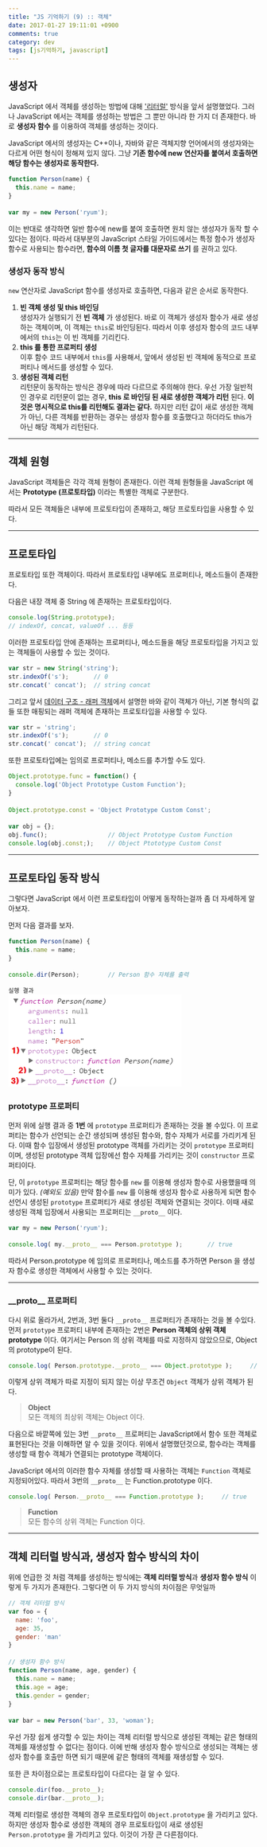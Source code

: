 ```yaml
---
title: "JS 기억하기 (9) :: 객체"
date: 2017-01-27 19:11:01 +0900
comments: true
category: dev
tags: [js기억하기, javascript]
---
```


## 생성자
JavaScript 에서 객체를 생성하는 방법에 대해 ['리터럴'](/dev/post/4#object) 방식을 앞서 설명했었다.
그러나 JavaScript 에서는 객체를 생성하는 방법은 그 뿐만 아니라 한 가지 더 존재한다.
바로 **생성자 함수** 를 이용하여 객체를 생성하는 것이다.

JavaScript 에서의 생성자는 C++이나, 자바와 같은 객체지향 언어에서의 생성자와는 다르게 어떤 형식이 정해져 있지 않다.
그냥 **기존 함수에 new 연산자를 붙여서 호출하면 해당 함수는 생성자로 동작한다.**

```js
function Person(name) {
  this.name = name;
}

var my = new Person('ryum');
```

이는 반대로 생각하면 일반 함수에 new를 붙여 호출하면 원치 않는 생성자가 동작 할 수 있다는 점이다.
따라서 대부분의 JavaScript 스타일 가이드에서는 특정 함수가 생성자 함수로 사용되는 함수라면,
**함수의 이름 첫 글자를 대문자로 쓰기** 를 권하고 있다.

### 생성자 동작 방식
`new` 연산자로 JavaScript 함수를 생성자로 호출하면, 다음과 같은 순서로 동작한다.

1. **빈 객체 생성 및 this 바인딩**  
생성자가 실행되기 전 **빈 객체** 가 생성된다. 바로 이 객체가 생성자 함수가 새로 생성하는 객체이며,
이 객체는 `this`로 바인딩된다. 따라서 이후 생성자 함수의 코드 내부에서의 `this`는 이 빈 객체를 기리킨다.
2. **this 를 통한 프로퍼티 생성**  
이후 함수 코드 내부에서 `this`를 사용해서, 앞에서 생성된 빈 객체에 동적으로 프로퍼티나 메서드를 생성할 수 있다.
3. **생성된 객체 리턴**  
리턴문이 동작하는 방식은 경우에 따라 다르므로 주의해야 한다.
우선 가장 일반적인 경우로 리턴문이 없는 경우, **this 로 바인딩 된 새로 생성한 객체가 리턴** 된다.
**이것은 명시적으로 this를 리턴해도 결과는 같다.**
하지만 리턴 값이 새로 생성한 객체가 아닌, 다른 객체를 반환하는 경우는
생성자 함수를 호출했다고 하더라도 this가 아닌 해당 객체가 리턴된다.

---

## 객체 원형
JavaScript 객체들은 각각 객체 원형이 존재한다.
이런 객체 원형들을 JavaScript 에서는 **Prototype (프로토타입)** 이라는 특별한 객체로 구분한다.

따라서 모든 객체들은 내부에 프로토타입이 존재하고,
해당 프로토타입을 사용할 수 있다.

---

## 프로토타입
프로토타입 또한 객체이다.
따라서 프로토타입 내부에도 프로퍼티나, 메소드들이 존재한다.

다음은 내장 객체 중 String 에 존재하는 프로토타입이다.
```js
console.log(String.prototype);
// indexOf, concat, valueOf ... 등등
```

이러한 프로토타입 안에 존재하는 프로퍼티나, 메소드들을
해당 프로토타입을 가지고 있는 객체들이 사용할 수 있는 것이다.

```js
var str = new String('string');
str.indexOf('s');		// 0
str.concat(' concat');	// string concat
```

그리고 앞서 [데이터 구조 - 래퍼 객체](/dev/post/4#래퍼-객체-wrapper-object)에서 설명한 바와 같이
객체가 아닌, 기본 형식의 값들 또한 매핑되는 래퍼 객체에 존재하는 프로토타입을 사용할 수 있다.

```js
var str = 'string';
str.indexOf('s');		// 0
str.concat(' concat');	// string concat
```

또한 프로토타입에는 임의로 프로퍼티나, 메소드를 추가할 수도 있다.

```js
Object.prototype.func = function() {
  console.log('Object Prototype Custom Function');
}

Object.prototype.const = 'Object Prototype Custom Const';

var obj = {};
obj.func();					// Object Prototype Custom Function
console.log(obj.const;);	// Object Ptototype Custom Const
```

---

## 프로토타입 동작 방식
그렇다면 JavaScript 에서 이런 프로토타입이 어떻게 동작하는걸까
좀 더 자세하게 알아보자.

먼저 다음 결과를 보자.

```js
function Person(name) {
  this.name = name;
}

console.dir(Person);		// Person 함수 자체를 출력
```

`실행 결과`  
![object-img01](/dev/16/object-img01.png)

### prototype 프로퍼티
먼저 위에 실행 결과 중 **1번** 에 `prototype` 프로퍼티가 존재하는 것을 볼 수있다.
이 프로퍼티는 함수가 선언되는 순간 생성되며
생성된 함수와, 함수 자체가 서로를 가리키게 된다.
이때 함수 입장에서 생성된 prototype 객체를 가리키는 것이 `prototype` 프로퍼티이며,
생성된 prototype 객체 입장에선 함수 자체를 가리키는 것이 `constructor` 프로퍼티이다.

단, 이 `prototype` 프로퍼티는 해당 함수를 `new` 를 이용해 생성자 함수로 사용했을때 의미가 있다. *(예외도 있음)*
만약 함수를 `new` 를 이용해 생성자 함수로 사용하게 되면
함수 선언시 생성된 `prototype` 프로퍼티가 새로 생성된 객체와 연결되는 것이다.
이때 새로 생성된 객체 입장에서 사용되는 프로퍼티는 `__proto__` 이다.

```js
var my = new Person('ryum');

console.log( my.__proto__ === Person.prototype );		// true
```

따라서 Person.prototype 에 임의로 프로퍼티나, 메소드를 추가하면
Person 을 생성자 함수로 생성한 객체에서 사용할 수 있는 것이다.

---

### \_\_proto\__ 프로퍼티
다시 위로 올라가서, 2번과, 3번 둘다 `__proto__` 프로퍼티가 존재하는 것을 볼 수있다.
먼저 `prototype` 프로퍼티 내부에 존재하는 2번은 **Person 객체의 상위 객체 prototype** 이다.
여기서는 Person 의 상위 객체를 따로 지정하지 않았으므로, Object 의 prototype이 된다.

```js
console.log( Person.prototype.__proto__ === Object.prototype );		// true
```

이렇게 상위 객체가 따로 지정이 되지 않는 이상 무조건 `Object` 객체가 상위 객체가 된다.

> **Object**  
> 모든 객체의 최상위 객체는 Object 이다.

다음으로 바깥쪽에 있는 3번 `__proto__` 프로퍼티는
JavaScript에서 함수 또한 객체로 표현된다는 것을 이해하면 알 수 있을 것이다.
위에서 설명했던것으로, 함수라는 객체를 생성할 때 함수 객체가 연결되는 prototype 객체이다.

JavaScript 에서의 이러한 함수 자체를 생성할 때 사용하는 객체는 `Function` 객체로 지정되어있다.
따라서 3번의 `__proto__` 는 Function.prototype 이다.

```js
console.log( Person.__proto__ === Function.prototype );		// true
```

> **Function**  
> 모든 함수의 상위 객체는 Function 이다.

---

## 객체 리터럴 방식과, 생성자 함수 방식의 차이
위에 언급한 것 처럼 객체를 생성하는 방식에는
**객체 리터럴 방식**과 **생성자 함수 방식** 이렇게 두 가지가 존재한다.
그렇다면 이 두 가지 방식의 차이점은 무엇일까

```js
// 객체 리터럴 방식
var foo = {
  name: 'foo',
  age: 35,
  gender: 'man'
}

// 생성자 함수 방식
function Person(name, age, gender) {
  this.name = name;
  this.age = age;
  this.gender = gender;
}

var bar = new Person('bar', 33, 'woman');
```

우선 가장 쉽게 생각할 수 있는 차이는 객체 리터럴 방식으로 생성된 객체는
같은 형태의 객체를 재생성할 수 없다는 점이다.
이에 반해 생성자 함수 방식으로 생성되는 객체는 생성자 함수를 호출만 하면 되기 때문에
같은 형태의 객체를 재생성할 수 있다.

또한 큰 차이점으로는 프로토타입이 다르다는 걸 알 수 있다.

```js
console.dir(foo.__proto__);
console.dir(bar.__proto__);
```

객체 리터럴로 생성한 객체의 경우 프로토타입이 `Object.prototype` 을 가리키고 있다.
하지만 생성자 함수로 생성한 객체의 경우 프로토타입이 새로 생성된 `Person.prototype` 을 가리키고 있다.
이것이 가장 큰 다른점이다.

